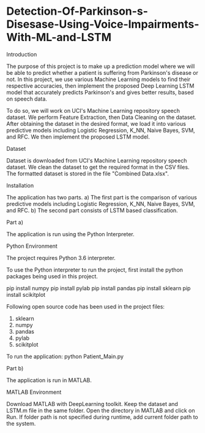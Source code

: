 # Detection-Of-Parkinson-s-Disesase-Using-Voice-Impairments-With-ML-and-LSTM

Introduction

The purpose of this project is to make up a prediction model where we will be able to predict whether a patient is suffering from Parkinson's disease or not. 
In this project, we use various Machine Learning models to find their respective accuracies, then implement the proposed Deep Learning LSTM model 
that accurately predicts Parkinson's and gives better results, based on speech data.

To do so, we will work on UCI's Machine Learning repository speech dataset. We perform Feature Extraction, then Data Cleaning on the dataset. After obtaining the dataset in
the desired format, we load it into various predictive models including Logistic Regression, K_NN, Naive Bayes, SVM, and RFC. We then implement the proposed LSTM model.

Dataset

Dataset is downloaded from UCI's Machine Learning repository speech dataset. We clean the dataset to get the required format in the CSV files. 
The formatted dataset is stored in the file "Combined Data.xlsx".

Installation

The application has two parts. 
a) The first part is the comparison of various predictive models including Logistic Regression, K_NN, Naive Bayes, SVM, and RFC.
b) The second part consists of LSTM based classification.

Part a)

The application is run using the Python Interpreter. 

Python Environment

The project requires Python 3.6 interpreter.

To use the Python interpreter to run the project, first install the python packages being used in this project.

pip install numpy
pip install pylab
pip install pandas
pip install sklearn
pip install scikitplot

Following open source code has been used in the project files:
1. sklearn
2. numpy
3. pandas
4. pylab
5. scikitplot

To run the application:
python Patient_Main.py

Part b)

The application is run in MATLAB.

MATLAB Environment

Download MATLAB with DeepLearning toolkit. 
Keep the dataset and LSTM.m file in the same folder. 
Open the directory in MATLAB and click on Run.
If folder path is not specified during runtime, add current folder path to the system.

